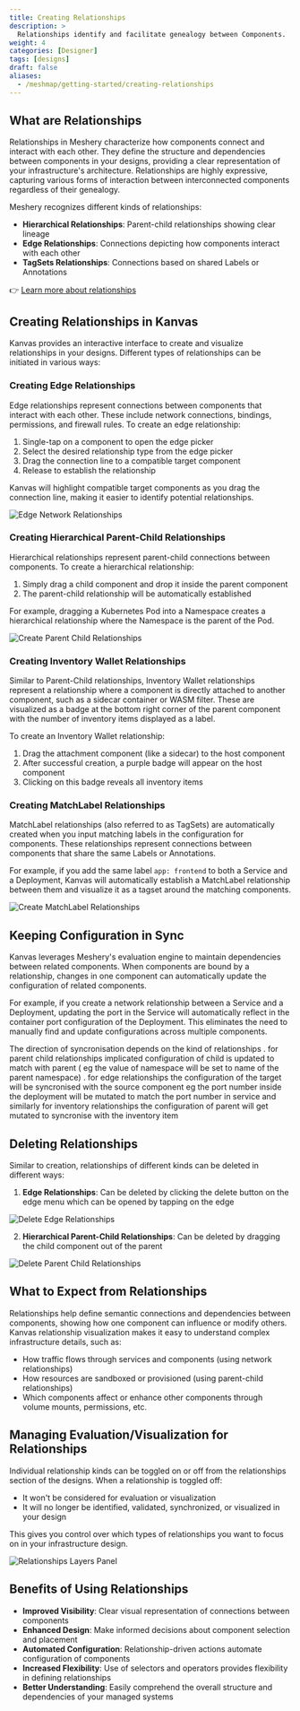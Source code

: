 ```yaml
---
title: Creating Relationships
description: >
  Relationships identify and facilitate genealogy between Components.
weight: 4
categories: [Designer]
tags: [designs]
draft: false
aliases:
  - /meshmap/getting-started/creating-relationships
---
```


## What are Relationships

Relationships in Meshery characterize how components connect and interact with each other. They define the structure and dependencies between components in your designs, providing a clear representation of your infrastructure's architecture. Relationships are highly expressive, capturing various forms of interaction between interconnected components regardless of their genealogy.

Meshery recognizes different kinds of relationships:
- **Hierarchical Relationships**: Parent-child relationships showing clear lineage
- **Edge Relationships**: Connections depicting how components interact with each other
- **TagSets Relationships**: Connections based on shared Labels or Annotations

👉 [Learn more about relationships](/kanvas/concepts/relationships/)

## Creating Relationships in Kanvas

Kanvas provides an interactive interface to create and visualize relationships in your designs. Different types of relationships can be initiated in various ways:

### Creating Edge Relationships

Edge relationships represent connections between components that interact with each other. These include network connections, bindings, permissions, and firewall rules. To create an edge relationship:

1. Single-tap on a component to open the edge picker
2. Select the desired relationship type from the edge picker
3. Drag the connection line to a compatible target component
4. Release to establish the relationship

Kanvas will highlight compatible target components as you drag the connection line, making it easier to identify potential relationships.

![Edge Network Relationships](/kanvas/getting-started/images/relationships/EdgeNetwork.gif)

### Creating Hierarchical Parent-Child Relationships

Hierarchical relationships represent parent-child connections between components. To create a hierarchical relationship:

1. Simply drag a child component and drop it inside the parent component
2. The parent-child relationship will be automatically established

For example, dragging a Kubernetes Pod into a Namespace creates a hierarchical relationship where the Namespace is the parent of the Pod.


![Create Parent Child Relationships](/kanvas/getting-started/images/relationships/create-parent-child.gif)

### Creating Inventory Wallet Relationships 

Similar to Parent-Child relationships, Inventory Wallet relationships represent a relationship where a component is directly attached to another component, such as a sidecar container or WASM filter. These are visualized as a badge at the bottom right corner of the parent component with the number of inventory items displayed as a label.

To create an Inventory Wallet relationship:
1. Drag the attachment component (like a sidecar) to the host component
2. After successful creation, a purple badge will appear on the host component
3. Clicking on this badge reveals all inventory items

### Creating MatchLabel Relationships

MatchLabel relationships (also referred to as TagSets) are automatically created when you input matching labels in the configuration for components. These relationships represent connections between components that share the same Labels or Annotations.

For example, if you add the same label `app: frontend` to both a Service and a Deployment, Kanvas will automatically establish a MatchLabel relationship between them and visualize it as a tagset around the matching components.


![Create MatchLabel Relationships](/kanvas/getting-started/images/relationships/create-matchlabels.gif)

## Keeping Configuration in Sync

Kanvas leverages Meshery's evaluation engine to maintain dependencies between related components. When components are bound by a relationship, changes in one component can automatically update the configuration of related components.

For example, if you create a network relationship between a Service and a Deployment, updating the port in the Service will automatically reflect in the container port configuration of the Deployment. This eliminates the need to manually find and update configurations across multiple components.

The direction of syncronisation depends on the kind of relationships . for parent child relationships implicated configuration of child is updated to match with parent ( eg the value of namespace will be set to name of the parent namespace) . for edge relationships the configuration of the target will be syncronised with the source component eg the port number inside the deployment will be mutated to match the port number in service and similarly for inventory relationships the configuration of parent will get mutated to syncronise with the inventory item 


## Deleting Relationships 

Similar to creation, relationships of different kinds can be deleted in different ways:

1. **Edge Relationships**: Can be deleted by clicking the delete button on the edge menu which can be opened by tapping on the edge

![Delete Edge Relationships](/kanvas/getting-started/images/relationships/delete-edge.gif)

2. **Hierarchical Parent-Child Relationships**: Can be deleted by dragging the child component out of the parent

![Delete Parent Child Relationships](/kanvas/getting-started/images/relationships/delete-parent-child.gif)

<!-- Not implemented yet
3. **Inventory Wallet Relationships**: Can be deleted by clicking the cross icon on the wallet item (coming soon)
4. **MatchLabel Relationships**: Can be deleted by right-clicking on the tagset and selecting delete (coming soon) -->

## What to Expect from Relationships

Relationships help define semantic connections and dependencies between components, showing how one component can influence or modify others. Kanvas relationship visualization makes it easy to understand complex infrastructure details, such as:

- How traffic flows through services and components (using network relationships)
- How resources are sandboxed or provisioned (using parent-child relationships)
- Which components affect or enhance other components through volume mounts, permissions, etc.

## Managing Evaluation/Visualization for Relationships

Individual relationship kinds can be toggled on or off from the relationships section of the designs. When a relationship is toggled off:

- It won't be considered for evaluation or visualization
- It will no longer be identified, validated, synchronized, or visualized in your design

This gives you control over which types of relationships you want to focus on in your infrastructure design.


![Relationships Layers Panel](/kanvas/getting-started/images/relationships/layers-panel-relationships.gif)

## Benefits of Using Relationships

- **Improved Visibility**: Clear visual representation of connections between components
- **Enhanced Design**: Make informed decisions about component selection and placement
- **Automated Configuration**: Relationship-driven actions automate configuration of components
- **Increased Flexibility**: Use of selectors and operators provides flexibility in defining relationships
- **Better Understanding**: Easily comprehend the overall structure and dependencies of your managed systems

